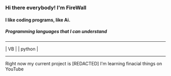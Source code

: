 ### Hi there everybody! I'm FireWall
#### I like coding programs, like Ai.
##### Programming languages that I can understand
_______________
| VB          |
| python      |
_______________
Right now my current project is [REDACTED]
I'm learning finacial things on YouTube

